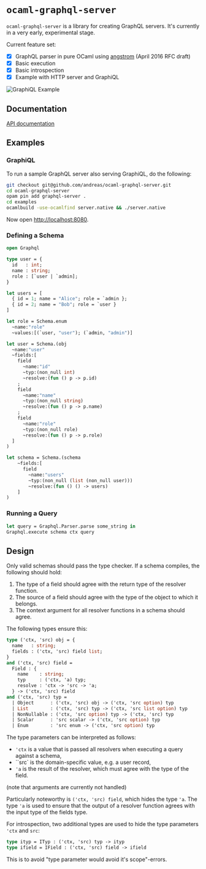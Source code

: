 # `ocaml-graphql-server`

`ocaml-graphql-server` is a library for creating GraphQL servers. It's currently in a very early, experimental stage.

Current feature set:

- [x] GraphQL parser in pure OCaml using [angstrom](https://github.com/inhabitedtype/angstrom) (April 2016 RFC draft)
- [x] Basic execution
- [x] Basic introspection
- [x] Example with HTTP server and GraphiQL

![GraphiQL Example](https://cloud.githubusercontent.com/assets/2518/20041922/403ed918-a471-11e6-8178-1cd22dbc4658.png)

## Documentation

[API documentation](https://andreas.github.io/ocaml-graphql-server/)

## Examples

### GraphiQL

To run a sample GraphQL server also serving GraphiQL, do the following:

```bash
git checkout git@github.com/andreas/ocaml-graphql-server.git
cd ocaml-graphql-server
opam pin add graphql-server .
cd examples
ocamlbuild -use-ocamlfind server.native && ./server.native
```

Now open [http://localhost:8080](http://localhost:8080).

### Defining a Schema

```ocaml
open Graphql

type user = {
  id   : int;
  name : string;
  role : [`user | `admin];
}

let users = [
  { id = 1; name = "Alice"; role = `admin };
  { id = 2; name = "Bob"; role = `user }
]

let role = Schema.enum
  ~name:"role"
  ~values:[(`user, "user"); (`admin, "admin")]

let user = Schema.(obj
  ~name:"user"
  ~fields:[
    field
      ~name:"id"
      ~typ:(non_null int)
      ~resolve:(fun () p -> p.id)
    ;
    field
      ~name:"name"
      ~typ:(non_null string)
      ~resolve:(fun () p -> p.name)
    ;
    field
      ~name:"role"
      ~typ:(non_null role)
      ~resolve:(fun () p -> p.role)
  ]
)

let schema = Schema.(schema 
    ~fields:[
      field
        ~name:"users"
        ~typ:(non_null (list (non_null user)))
        ~resolve:(fun () () -> users)
    ]
)
```

### Running a Query

```ocaml
let query = Graphql.Parser.parse some_string in
Graphql.execute schema ctx query
```

## Design

Only valid schemas should pass the type checker. If a schema compiles, the following should hold:

1. The type of a field should agree with the return type of the resolver function.
2. The source of a field should agree with the type of the object to which it belongs.
3. The context argument for all resolver functions in a schema should agree.

The following types ensure this:

```ocaml
type ('ctx, 'src) obj = {
  name   : string;
  fields : ('ctx, 'src) field list;
}
and ('ctx, 'src) field =
  Field : {
    name    : string;
    typ     : ('ctx, 'a) typ;
    resolve : 'ctx -> 'src -> 'a;
  } -> ('ctx, 'src) field
and ('ctx, 'src) typ =
  | Object      : ('ctx, 'src) obj -> ('ctx, 'src option) typ
  | List        : ('ctx, 'src) typ -> ('ctx, 'src list option) typ
  | NonNullable : ('ctx, 'src option) typ -> ('ctx, 'src) typ
  | Scalar      : 'src scalar -> ('ctx, 'src option) typ
  | Enum        : 'src enum -> ('ctx, 'src option) typ
```

The type parameters can be interpreted as follows:

- `'ctx` is a value that is passed all resolvers when executing a query against a schema,
- ``src` is the domain-specific value, e.g. a user record,
- `'a` is the result of the resolver, which must agree with the type of the field. 

(note that arguments are currently not handled)

Particularly noteworthy is `('ctx, 'src) field`, which hides the type `'a`. The type `'a` is used to ensure that the output of a resolver function agrees with the input type of the fields type.

For introspection, two additional types are used to hide the type parameters `'ctx` and `src`:

```ocaml
type ityp = ITyp : ('ctx, 'src) typ -> ityp
type ifield = IField : ('ctx, 'src) field -> ifield
```

This is to avoid "type parameter would avoid it's scope"-errors.
